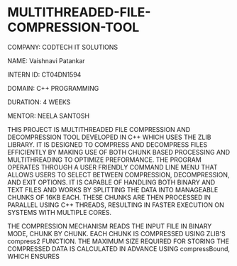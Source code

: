 # MULTITHREADED-FILE-COMPRESSION-TOOL

COMPANY: CODTECH IT SOLUTIONS

NAME: Vaishnavi Patankar

INTERN ID: CT04DN1594

DOMAIN: C++ PROGRAMMING

DURATION: 4 WEEKS

MENTOR: NEELA SANTOSH

THIS PROJECT IS MULTITHREADED FILE COMPRESSION AND DECOMPRESSION TOOL DEVELOPED IN C++ WHICH USES THE ZLIB LIBRARY. IT IS DESIGNED TO COMPRESS AND DECOMPRESS FILES EFFICIENTLY BY MAKING USE OF BOTH CHUNK BASED PROCESSING AND MULTITHREADING TO OPTIMIZE PREFORMANCE. THE PROGRAM OPERATES THROUGH A USER FRIENDLY COMMAND LINE MENU THAT ALLOWS USERS TO SELECT BETWEEN COMPRESSION, DECOMPRESSION, AND EXIT OPTIONS. IT IS CAPABLE OF HANDLING BOTH BINARY AND TEXT FILES AND WORKS BY SPLITTING THE DATA INTO MANAGEABLE CHUNKS OF 16KB EACH. THESE CHUNKS ARE THEN PROCESSED IN PARALLEL USING C++ THREADS, RESULTING IN FASTER EXECUTION ON SYSTEMS WITH MULTIPLE CORES.

THE COMPRESSION MECHANISM READS THE INPUT FILE IN BINARY MODE, CHUNK BY CHUNK. EACH CHUNK IS COMPRESSED USING ZLIB'S compress2 FUNCTION. THE MAXIMUM SIZE REQUIRED FOR STORING THE COMPRESSED DATA IS CALCULATED IN ADVANCE USING compressBound, WHICH ENSURES 
